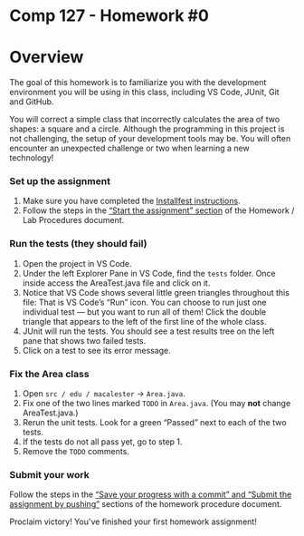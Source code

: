 Comp 127 - Homework #0
===

# Overview

The goal of this homework is to familiarize you with the development environment you will be using in this class, including VS Code, JUnit, Git and GitHub.

You will correct a simple class that incorrectly calculates the area of two shapes: a square and a circle.
Although the programming in this project is not challenging, the setup of your development tools may be.
You will often encounter an unexpected challenge or two when learning a new technology!

### Set up the assignment

1. Make sure you have completed the [Installfest instructions](https://docs.google.com/document/d/1RJuwG1kIlrMOu8zurt7vIXsyJJwpuaTZSJqE8J6R_sc/edit#).
1. Follow the steps in the [“Start the assignment” section](https://docs.google.com/document/d/1zbYG1SOJvar52_XmtKRq0yOuDNIHS5jjaDn8Rz3_m7Y/edit#) of the Homework / Lab Procedures document.

### Run the tests (they should fail)

1. Open the project in VS Code.
1. Under the left Explorer Pane in VS Code, find the `tests` folder. Once inside access the AreaTest.java file and click on it.
1. Notice that VS Code shows several little green triangles throughout this file:  That is VS Code’s “Run” icon. You can choose to run just one individual test — but you want to run all of them! Click the double triangle that appears to the left of the first line of the whole class.
1. JUnit will run the tests. You should see a test results tree on the left pane that shows two failed tests.
1. Click on a test to see its error message.

### Fix the Area class

1. Open `src / edu / macalester` → `Area.java`.
1. Fix one of the two lines marked `TODO` in `Area.java`. (You may **not** change AreaTest.java.)
1. Rerun the unit tests. Look for a green “Passed” next to each of the two tests.
1. If the tests do not all pass yet, go to step 1.
1. Remove the `TODO` comments.

### Submit your work

Follow the steps in the [“Save your progress with a commit” and “Submit the assignment by pushing”](https://docs.google.com/document/d/1zbYG1SOJvar52_XmtKRq0yOuDNIHS5jjaDn8Rz3_m7Y/edit#bookmark=id.ok7hybpqu919) sections of the homework procedure document.

Proclaim victory! You've finished your first homework assignment!

